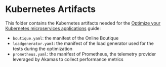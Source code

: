 # Kubernetes Artifacts

This folder contains the Kubernetes artifacts needed for the
[Optimize your Kubernetes microservices applications](https://explore.akamas.io/codelabs/k8s-firststudy/index.html) guide:

* `boutique.yaml`: the manifest of the Online Boutique
* `loadgenerator.yaml`: the manifest of the load generator used for the tests during the optimization
* `prometheus.yaml`: the manifest of Prometheus, the telemetry provider leveraged by Akamas to collect performance metrics
